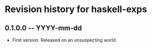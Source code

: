 # Revision history for haskell-exps

## 0.1.0.0 -- YYYY-mm-dd

* First version. Released on an unsuspecting world.
